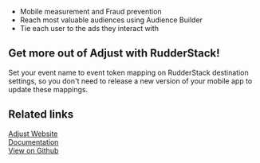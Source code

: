 - Mobile measurement and Fraud prevention
- Reach most valuable audiences using Audience Builder
- Tie each user to the ads they interact with

## Get more out of Adjust with RudderStack!

Set your event name to event token mapping on RudderStack destination settings, so you don't need to release a new version of your mobile app to update these mappings.

## Related links

[Adjust Website][]  
[Documentation][]  
[View on Github][]

[//]: # "These are reference links used in the body of this note and get stripped out when the markdown processor does its job. There is no need to format nicely because it shouldn't be seen. Thanks SO - http://stackoverflow.com/questions/4823468/store-comments-in-markdown-syntax"
[adjust website]: https://www.adjust.com/
[documentation]: https://docs.rudderstack.com/
[view on github]: https://github.com/rudderlabs/rudder-server
